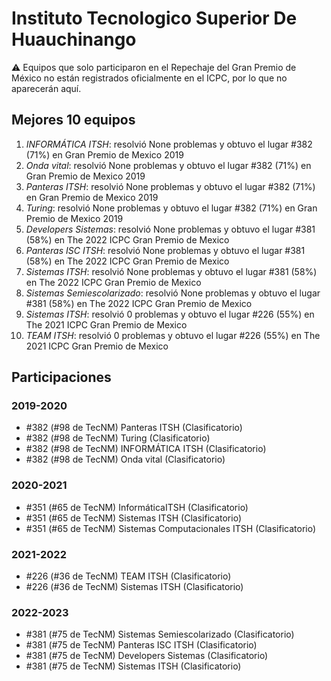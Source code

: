 # Instituto Tecnologico Superior De Huauchinango

:warning: Equipos que solo participaron en el Repechaje del Gran Premio de México no están registrados oficialmente en el ICPC, por lo que no aparecerán aquí.

## Mejores 10 equipos

1. _INFORMÁTICA ITSH_: resolvió None problemas y obtuvo el lugar #382 (71%) en Gran Premio de Mexico 2019
1. _Onda vital_: resolvió None problemas y obtuvo el lugar #382 (71%) en Gran Premio de Mexico 2019
1. _Panteras ITSH_: resolvió None problemas y obtuvo el lugar #382 (71%) en Gran Premio de Mexico 2019
1. _Turing_: resolvió None problemas y obtuvo el lugar #382 (71%) en Gran Premio de Mexico 2019
1. _Developers Sistemas_: resolvió None problemas y obtuvo el lugar #381 (58%) en The 2022 ICPC Gran Premio de Mexico
1. _Panteras ISC ITSH_: resolvió None problemas y obtuvo el lugar #381 (58%) en The 2022 ICPC Gran Premio de Mexico
1. _Sistemas ITSH_: resolvió None problemas y obtuvo el lugar #381 (58%) en The 2022 ICPC Gran Premio de Mexico
1. _Sistemas Semiescolarizado_: resolvió None problemas y obtuvo el lugar #381 (58%) en The 2022 ICPC Gran Premio de Mexico
1. _Sistemas ITSH_: resolvió 0 problemas y obtuvo el lugar #226 (55%) en The 2021 ICPC Gran Premio de Mexico
1. _TEAM ITSH_: resolvió 0 problemas y obtuvo el lugar #226 (55%) en The 2021 ICPC Gran Premio de Mexico

## Participaciones

### 2019-2020

- #382 (#98 de TecNM) Panteras ITSH (Clasificatorio)
- #382 (#98 de TecNM) Turing (Clasificatorio)
- #382 (#98 de TecNM) INFORMÁTICA ITSH (Clasificatorio)
- #382 (#98 de TecNM) Onda vital (Clasificatorio)

### 2020-2021

- #351 (#65 de TecNM) InformáticaITSH (Clasificatorio)
- #351 (#65 de TecNM) Sistemas ITSH (Clasificatorio)
- #351 (#65 de TecNM) Sistemas Computacionales ITSH (Clasificatorio)

### 2021-2022

- #226 (#36 de TecNM) TEAM ITSH (Clasificatorio)
- #226 (#36 de TecNM) Sistemas ITSH (Clasificatorio)

### 2022-2023

- #381 (#75 de TecNM) Sistemas Semiescolarizado (Clasificatorio)
- #381 (#75 de TecNM) Panteras ISC ITSH (Clasificatorio)
- #381 (#75 de TecNM) Developers Sistemas (Clasificatorio)
- #381 (#75 de TecNM) Sistemas ITSH (Clasificatorio)



